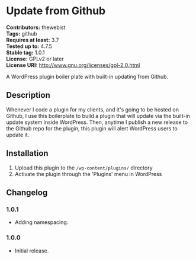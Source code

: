 # Update from Github #
**Contributors:** thewebist  
**Tags:** github  
**Requires at least:** 3.7  
**Tested up to:** 4.7.5  
**Stable tag:** 1.0.1  
**License:** GPLv2 or later  
**License URI:** http://www.gnu.org/licenses/gpl-2.0.html  

A WordPress plugin boiler plate with built-in updating from Github.

## Description ##

Whenever I code a plugin for my clients, and it's going to be hosted on Github, I use this boilerplate to build a plugin that will update via the built-in update system inside WordPress. Then, anytime I publish a new release to the Github repo for the plugin, this plugin will alert WordPress users to update it.

## Installation ##

1. Upload this plugin to the `/wp-content/plugins/` directory
2. Activate the plugin through the 'Plugins' menu in WordPress

## Changelog ##

### 1.0.1 ###
* Adding namespacing.

### 1.0.0 ###
* Initial release.